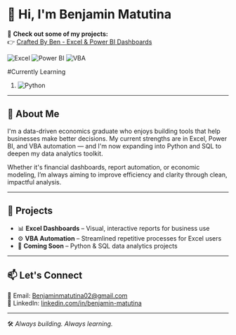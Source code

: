# 👋 Hi, I'm Benjamin Matutina

🚀 **Check out some of my projects:**  
👉 [Crafted By Ben - Excel & Power BI Dashboards](https://github.com/Benjamin-Matutina/crafted-by-ben)

![Excel](https://img.shields.io/badge/Excel-217346?style=for-the-badge&logo=microsoft-excel&logoColor=white)
![Power BI](https://img.shields.io/badge/PowerBI-F2C811?style=for-the-badge&logo=powerbi&logoColor=black)
![VBA](https://img.shields.io/badge/VBA-007ACC?style=for-the-badge&logo=visual-basic&logoColor=white)

#Currently Learning
1. ![Python](https://img.shields.io/badge/Python-3776AB?style=for-the-badge&logo=python&logoColor=white)
---

## 💼 About Me

I'm a data-driven economics graduate who enjoys building tools that help businesses make better decisions. My current strengths are in Excel, Power BI, and VBA automation — and I'm now expanding into Python and SQL to deepen my data analytics toolkit.

Whether it's financial dashboards, report automation, or economic modeling, I’m always aiming to improve efficiency and clarity through clean, impactful analysis.

---

## 📂 Projects

- 📊 **Excel Dashboards** – Visual, interactive reports for business use  
- ⚙️ **VBA Automation** – Streamlined repetitive processes for Excel users  
- 🧪 **Coming Soon** – Python & SQL data analytics projects

---

## 📫 Let's Connect

📧 Email: [Benjaminmatutina02@gmail.com](mailto:Benjaminmatutina02@gmail.com)  
🔗 LinkedIn: [linkedin.com/in/benjamin-matutina](https://www.linkedin.com/in/benjamin-matutina/details/organizations/)

---

🛠️ *Always building. Always learning.*
